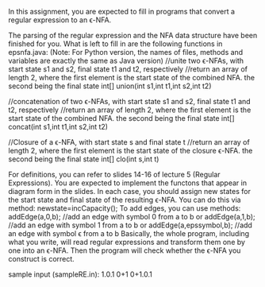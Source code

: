 In this assignment, you are expected to fill in programs that convert a regular expression to an ϵ-NFA. 

The parsing of the regular expression and the NFA data structure have been finished for you. What is left to fill in are the following functions in epsnfa.java: (Note: For Python version, the names of files, methods and variables are exactly the same as Java version)
//unite two ϵ-NFAs, with start state s1 and s2, final state t1 and t2, respectively 
//return an array of length 2, where the first element is the start state of the combined NFA. the second being the final state 
int[] union(int s1,int t1,int s2,int t2) 

//concatenation of two ϵ-NFAs, with start state s1 and s2, final state t1 and t2, respectively 
//return an array of length 2, where the first element is the start state of the combined NFA. the second being the final state 
int[] concat(int s1,int t1,int s2,int t2) 

//Closure of a ϵ-NFA, with start state s and final state t 
//return an array of length 2, where the first element is the start state of the closure ϵ-NFA. the second being the final state 
int[] clo(int s,int t) 

For definitions, you can refer to slides 14-16 of lecture 5 (Regular Expressions). You are expected to implement the functons that appear in diagram form in the slides. 
In each case, you should assign new states for the start state and final state of the resulting ϵ-NFA. You can do this via method: 
newstate=incCapacity(); 
To add edges, you can use methods: 
addEdge(a,0,b); //add an edge with symbol 0 from a to b 
or addEdge(a,1,b); //add an edge with symbol 1 from a to b 
or addEdge(a,epssymbol,b); //add an edge with symbol ϵ from a to b 
Basically, the whole program, including what you write, will read regular expressions and transform them one by one into an ϵ-NFA. Then the program will check whether the ϵ-NFA you construct is correct. 

sample input (sampleRE.in): 
1.0.1 
0+1 
0+1.0.1 